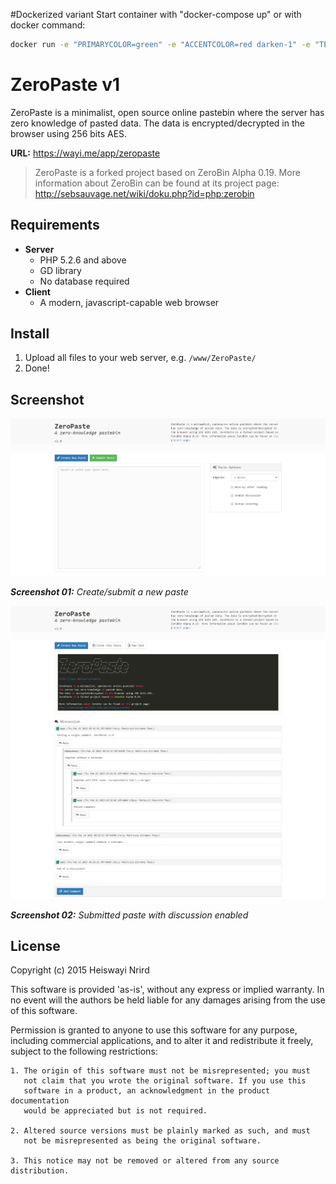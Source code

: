 #Dockerized variant
Start container with "docker-compose up" or with docker command:
```bash
docker run -e "PRIMARYCOLOR=green" -e "ACCENTCOLOR=red darken-1" -e "TEXTCOLOR=white" -e "BACKGROUNDCOLOR=white" -e "ALWAYSSYNTAX=1" -p "81:80" jimtim/zeropaste
```

# ZeroPaste v1

ZeroPaste is a minimalist, open source online pastebin where the server
has zero knowledge of pasted data. The data is encrypted/decrypted in
the browser using 256 bits AES.

**URL:** https://wayi.me/app/zeropaste

>ZeroPaste is a forked project based on ZeroBin Alpha 0.19. More information about ZeroBin can be found at its project page:
http://sebsauvage.net/wiki/doku.php?id=php:zerobin

## Requirements

* **Server**
  - PHP 5.2.6 and above
  - GD library
  - No database required
* **Client**
  - A modern, javascript-capable web browser

## Install

1. Upload all files to your web server, e.g. `/www/ZeroPaste/`
2. Done!

## Screenshot

![Screenshot 01](screenshot01.png)

_**Screenshot 01:** Create/submit a new paste_

![Screenshot 01](screenshot02.png)

_**Screenshot 02:** Submitted paste with discussion enabled_

## License

Copyright (c) 2015 Heiswayi Nrird

This software is provided 'as-is', without any express or implied warranty.
In no event will the authors be held liable for any damages arising from
the use of this software.

Permission is granted to anyone to use this software for any purpose,
including commercial applications, and to alter it and redistribute it
freely, subject to the following restrictions:

    1. The origin of this software must not be misrepresented; you must
       not claim that you wrote the original software. If you use this
       software in a product, an acknowledgment in the product documentation
       would be appreciated but is not required.

    2. Altered source versions must be plainly marked as such, and must
       not be misrepresented as being the original software.

    3. This notice may not be removed or altered from any source distribution.
